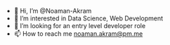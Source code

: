 - 👋 Hi, I’m @Noaman-Akram
- 👀 I’m interested in Data Science, Web Development
- 💞️ I’m looking for an entry level developer role
- 📫 How to reach me noaman.akram@pm.me


<!---
NoemanAkram/NoemanAkram is a ✨ special ✨ repository because its `README.md` (this file) appears on your GitHub profile.
You can click the Preview link to take a look at your changes.
--->
